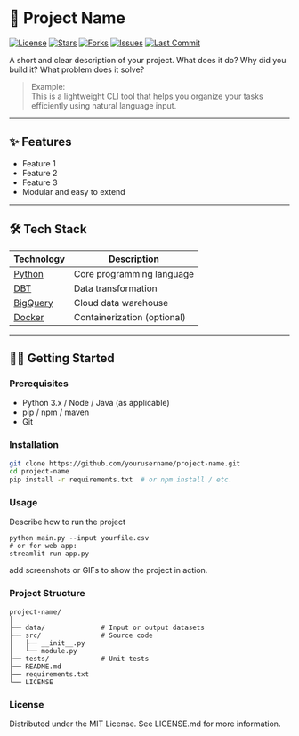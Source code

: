 # 🌻 Project Name

[![License](https://img.shields.io/github/license/nileshhazra/README?style=flat-square)](LICENSE)
[![Stars](https://img.shields.io/github/stars/freeCodeCamp/freeCodeCamp?style=flat-square)](https://github.com/yourusername/project-name/stargazers)
[![Forks](https://img.shields.io/github/forks/freeCodeCamp/freeCodeCamp?style=flat-square)](https://github.com/yourusername/project-name/fork)
[![Issues](https://img.shields.io/github/issues/freeCodeCamp/freeCodeCamp?style=flat-square)](https://github.com/yourusername/project-name/issues)
[![Last Commit](https://img.shields.io/github/last-commit/nileshhazra/Python?style=flat-square)](https://github.com/yourusername/project-name/commits)



A short and clear description of your project. What does it do? Why did you build it? What problem does it solve?

> Example:  
> This is a lightweight CLI tool that helps you organize your tasks efficiently using natural language input.

---

## ✨ Features

- Feature 1
- Feature 2
- Feature 3
- Modular and easy to extend

---

## 🛠 Tech Stack

| Technology | Description |
|------------|-------------|
| [Python](https://www.python.org/) | Core programming language |
| [DBT](https://www.getdbt.com/) | Data transformation |
| [BigQuery](https://cloud.google.com/bigquery) | Cloud data warehouse |
| [Docker](https://www.docker.com/) | Containerization (optional) |

---

## 🧑‍💻 Getting Started

### Prerequisites

- Python 3.x / Node / Java (as applicable)
- pip / npm / maven
- Git

### Installation

```bash
git clone https://github.com/yourusername/project-name.git
cd project-name
pip install -r requirements.txt  # or npm install / etc.
```

### Usage
Describe how to run the project
```
python main.py --input yourfile.csv
# or for web app:
streamlit run app.py
```
add screenshots or GIFs to show the project in action.

### Project Structure
```text
project-name/
│
├── data/              # Input or output datasets
├── src/               # Source code
│   ├── __init__.py
│   └── module.py
├── tests/             # Unit tests
├── README.md
├── requirements.txt
└── LICENSE
```

### License
Distributed under the MIT License. See LICENSE.md for more information.


